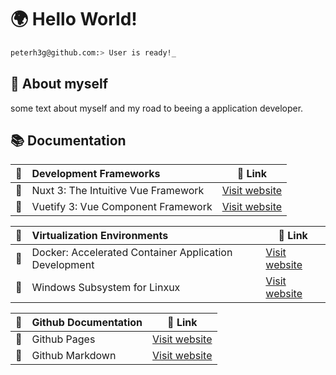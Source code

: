 # 🌍 Hello World!  

```bash
peterh3g@github.com:> User is ready!_
```

## 💬 About myself
some text about myself and my road to beeing a application developer.

## 📚 Documentation
| 📗 | Development Frameworks | 🔗 Link |
| --- | :--- | --- |
| 📖 | Nuxt 3: The Intuitive Vue Framework | [Visit website](https://nuxt.com/)|
| 📖 | Vuetify 3: Vue Component Framework | [Visit website](https://vuetifyjs.com/en/)|

| 📕 | Virtualization Environments | 🔗 Link |
| --- | :--- | --- |
| 📖 | Docker: Accelerated Container Application Development | [Visit website](https://www.docker.com/)|
| 📖 | Windows Subsystem for Linxux | [Visit website](https://learn.microsoft.com/en-us/windows/wsl/about?source=recommendations)|

| 📘 | Github Documentation | 🔗 Link |
| --- | :--- | --- |
| 📖 | Github Pages | [Visit website](https://pages.github.com/) |
| 📖 | Github Markdown | [Visit website](https://docs.github.com/en/get-started/writing-on-github/getting-started-with-writing-and-formatting-on-github) |
  
<!--
**PeterH3G/peterh3g** is a  _special_ ✨ repository because its `README.md` (this file) appears on your GitHub profile.

Here are some ideas to get you started:

- 🔭 I’m currently working on ...
- 🌱 I’m currently learning ...
- 👯 I’m looking to collaborate on ...
- 🤔 I’m looking for help with ...
- 💬 Ask me about ...
- 📫 How to reach me: ...
- 😄 Pronouns: ...
- ⚡ Fun fact: ...
-->
